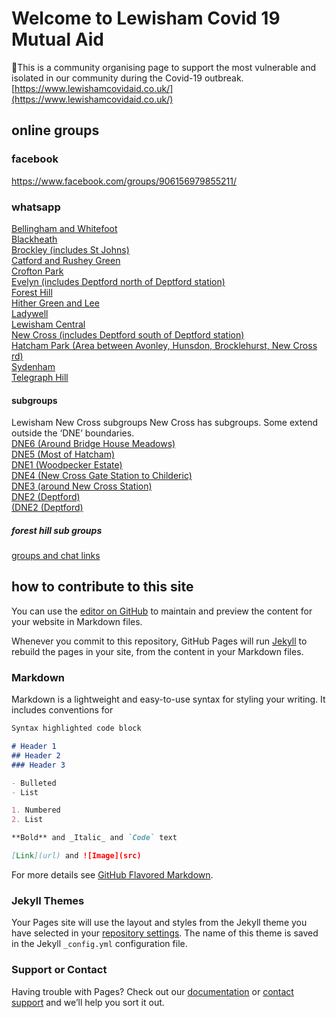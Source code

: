 # Welcome to Lewisham Covid 19 Mutual Aid
💜This is a community organising page to support the most vulnerable and isolated in our community during the Covid-19 outbreak.   
[https://www.lewishamcovidaid.co.uk/](https://www.lewishamcovidaid.co.uk/)
## online groups  

### facebook   
https://www.facebook.com/groups/906156979855211/  


### whatsapp
[Bellingham and Whitefoot](https://chat.whatsapp.com/Einpexb4aMs314JhCA4int)  
[Blackheath](https://chat.whatsapp.com/GuiZ8L5NXSUAjUf2QV5Stl)  
[Brockley (includes St Johns)](https://chat.whatsapp.com/BRZksqTruF9LT9s7GbLTdT)  
[Catford and Rushey Green](https://chat.whatsapp.com/BPwrCRahPUfE64s20vaEuS)  
[Crofton Park](https://chat.whatsapp.com/BBw6zHu1G4ZG4F6jJ4njbf)  
[Evelyn (includes Deptford north of Deptford station)](https://chat.whatsapp.com/IF28SA1HaW16fq8YVJ6rU5)  
[Forest Hill](https://chat.whatsapp.com/BGzBE202C6cELrzhg2SMFc)  
[Hither Green and Lee](https://chat.whatsapp.com/CKdDkuxm87w9hCFkvrbwym)  
[Ladywell](https://chat.whatsapp.com/JPnsCvvl7tcCRiaXECyoti)  
[Lewisham Central](https://chat.whatsapp.com/K1CeMAXPsEKEWB7N7ZbV4S)  
[New Cross (includes Deptford south of Deptford station)](https://chat.whatsapp.com/F5QcYWAuj54FhlV1f3woWc)  
[Hatcham Park (Area between Avonley, Hunsdon, Brocklehurst, New Cross rd)](https://chat.whatsapp.com/HxiuNhqpIyLE4X1U7JfoJc)  
[Sydenham](https://chat.whatsapp.com/F2SzjyPoodG9aD5a29IEIo)  
[Telegraph Hill](https://chat.whatsapp.com/Ds91FOu2zv5BNAUC7uSLZw)  

#### subgroups
Lewisham New Cross subgroups New Cross has subgroups. Some extend outside the ‘DNE’ boundaries.  
[DNE6 (Around Bridge House Meadows)](https://chat.whatsapp.com/C70kVXXdKOtJrZZikU9fXu)  
[DNE5 (Most of Hatcham)](https://chat.whatsapp.com/HxiuNhqpIyLE4X1U7JfoJc)  
[DNE1 (Woodpecker Estate)](https://chat.whatsapp.com/F5QcYWAuj54FhlV1f3woWc)  
[DNE4 (New Cross Gate Station to Childeric)](https://chat.whatsapp.com/BEHzCJrBbKu5JBeDTjLSHJ)  
[DNE3 (around New Cross Station)](https://chat.whatsapp.com/J4mCbxLGTAY2UQha57vgNj)  
[DNE2 (Deptford)](https://chat.whatsapp.com/FHg6OjKGAUAB45Olg9Umxo)   
[(DNE2 (Deptford)](https://chat.whatsapp.com/J4mCbxLGTAY2UQha57vgNj) 

##### forest hill sub groups
[groups and chat links](https://www.google.com/maps/d/u/0/viewer?hl=en&hl=en&mid=15COv-ATM1YFlhXhS6SaA3f5WmpSGuxRt&ll=51.44754127499999%2C-0.05616510000004382&z=17)




## how to contribute to this site

You can use the [editor on GitHub](https://github.com/lewishamcovid19mutualaid/infosite/edit/master/README.md) to maintain and preview the content for your website in Markdown files.

Whenever you commit to this repository, GitHub Pages will run [Jekyll](https://jekyllrb.com/) to rebuild the pages in your site, from the content in your Markdown files.

### Markdown

Markdown is a lightweight and easy-to-use syntax for styling your writing. It includes conventions for

```markdown
Syntax highlighted code block

# Header 1
## Header 2
### Header 3

- Bulleted
- List

1. Numbered
2. List

**Bold** and _Italic_ and `Code` text

[Link](url) and ![Image](src)
```

For more details see [GitHub Flavored Markdown](https://guides.github.com/features/mastering-markdown/).

### Jekyll Themes

Your Pages site will use the layout and styles from the Jekyll theme you have selected in your [repository settings](https://github.com/lewishamcovid19mutualaid/infosite/settings). The name of this theme is saved in the Jekyll `_config.yml` configuration file.

### Support or Contact

Having trouble with Pages? Check out our [documentation](https://help.github.com/categories/github-pages-basics/) or [contact support](https://github.com/contact) and we’ll help you sort it out.
